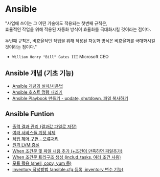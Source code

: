 # Ansible

"사업에 쓰이는 그 어떤 기술에도 적용되는 첫번째 규칙은, </br>
효율적인 작업을 위해 적용된 자동화 방식이 효율화를 극대화시킬 것이라는 점이다.</br> </br>
두번째 규칙은, 비효율적인 작업을 위해 적용된 자동화 방식은 비효율화를 극대화시킬 것이라는 점이다."
- `William Henry "Bill" Gates III`
Microsoft CEO 

## Ansible 개념 (기초 기능)

- [Ansible 개념과 설치/사용법](https://github.com/chanW-pack/Ansible/blob/main/1.%20%5BAnsible%5D%20%EC%95%A4%EC%84%9C%EB%B8%94(Ansible)%20%EA%B0%9C%EB%85%90%EA%B3%BC%20%EC%84%A4%EC%B9%98%EC%82%AC%EC%9A%A9%EB%B2%95%20(w%20Amazon%20Linux).md)
- [Ansible 호스트 명령 내리기](https://github.com/chanW-pack/Ansible/blob/main/2.%20%5BAnsible%5D%20%EC%95%A4%EC%84%9C%EB%B8%94(Ansible)%20%ED%98%B8%EC%8A%A4%ED%8A%B8%20%EB%AA%85%EB%A0%B9%20%EB%82%B4%EB%A6%AC%EA%B8%B0.md)
- [Ansible Playbook 만들기 - update, shutdown, 파일 복사하기](https://github.com/chanW-pack/Ansible/blob/main/3.%20%5BAnsible%5D%20%EC%95%A4%EC%84%9C%EB%B8%94(Ansible)%20Playbook%20%EB%A7%8C%EB%93%A4%EA%B8%B0%20-%20up%207d2d7ecdb3fd46c6a566465aa4e02b1e.md)

## Ansible Funtion

- [출력 결과 관리 (결과값 파일로 저장)](https://github.com/chanW-pack/Ansible/blob/main/Ansible%20%EC%B6%9C%EB%A0%A5%20%EA%B2%B0%EA%B3%BC%20%EA%B4%80%EB%A6%AC%20(%EA%B2%B0%EA%B3%BC%EA%B0%92%20%ED%8C%8C%EC%9D%BC%EB%A1%9C%20%EC%A0%80%EC%9E%A5).md)
- [여러 서비스들 계정 삭제](https://github.com/chanW-pack/Ansible/blob/main/Ansible%20%EC%97%AC%EB%9F%AC%20%EC%84%9C%EB%B9%84%EC%8A%A4%EB%93%A4%20%EA%B3%84%EC%A0%95%20%EC%82%AD%EC%A0%9C.md)
- [작업 제어 구현 - 오류처리](https://github.com/chanW-pack/Ansible/blob/main/Ansible%20%EC%9E%91%EC%97%85%20%EC%A0%9C%EC%96%B4%20%EA%B5%AC%ED%98%84%20-%20%EC%98%A4%EB%A5%98%EC%B2%98%EB%A6%AC.md)
- [원격 LVM 증설](https://github.com/chanW-pack/Ansible/blob/main/Ansible%20%EC%9B%90%EA%B2%A9%20LVM%20%EC%A6%9D%EC%84%A4.md)
- [When 조건문 및 파일 내용 추가 (+조건이 만족하면 파일추가)](https://github.com/chanW-pack/Ansible/blob/main/Ansible%20When%20%EC%A1%B0%EA%B1%B4%EB%AC%B8%20%EB%B0%8F%20%ED%8C%8C%EC%9D%BC%20%EB%82%B4%EC%9A%A9%20%EC%B6%94%EA%B0%80.md)
- [When 조건문 트리구조 생성 (includ_tasks, 여러 조건 사용)](https://github.com/chanW-pack/Ansible/blob/main/Ansible%20When%20%EC%A1%B0%EA%B1%B4%EB%AC%B8%20%ED%8A%B8%EB%A6%AC%EA%B5%AC%EC%A1%B0%20%EC%83%9D%EC%84%B1%20(includ_tasks).md)
- [모듈 활용 (shell, copy, yum 등)](https://github.com/chanW-pack/Ansible/blob/main/Ansible%20%EB%AA%A8%EB%93%88%20%ED%99%9C%EC%9A%A9.md)
- [Inventory 작성방법 (ansible.cfg 등록, inventory 변수 기능)](https://github.com/chanW-pack/Ansible/blob/main/Ansible%20Inventory%20%EC%9E%91%EC%84%B1%EB%B0%A9%EB%B2%95.md)
